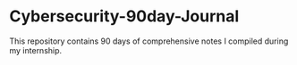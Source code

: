 # Cybersecurity-90day-Journal

This repository contains 90 days of comprehensive notes I compiled during my internship.

